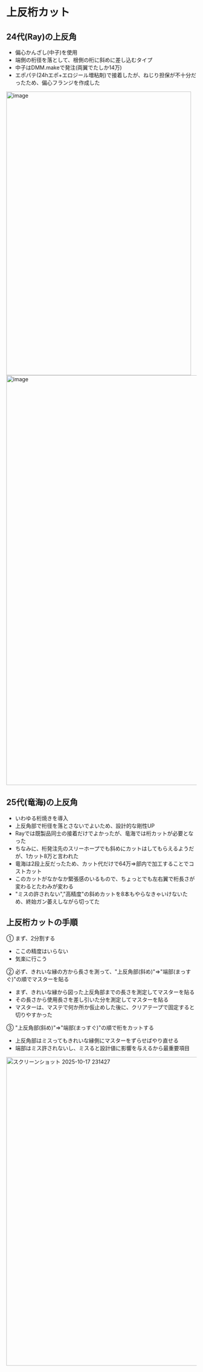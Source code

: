 # 上反桁カット

## 24代(Ray)の上反角
- 偏心かんざし(中子)を使用
- 端側の桁径を落として、根側の桁に斜めに差し込むタイプ
- 中子はDMM.makeで発注(両翼でたしか14万)
- エポパテ(24hエポ+エロジール増粘剤)で接着したが、ねじり担保が不十分だったため、偏心フランジを作成した
<img width="489" height="749" alt="image" src="https://github.com/user-attachments/assets/b11d6ffa-4685-4c51-b502-a7a959330af6" />

<img width="864" height="1082" alt="image" src="https://github.com/user-attachments/assets/e97de011-26f4-4b3d-a7c7-ad34854ec867" />



## 25代(竜海)の上反角
- いわゆる桁焼きを導入
- 上反角部で桁径を落とさないでよいため、設計的な剛性UP
- Rayでは既製品同士の接着だけでよかったが、竜海では桁カットが必要となった
- ちなみに、桁発注先のスリーホープでも斜めにカットはしてもらえるようだが、1カット8万と言われた
- 竜海は2段上反だったため、カット代だけで64万⇒部内で加工することでコストカット
- このカットがなかなか緊張感のいるもので、ちょっとでも左右翼で桁長さが変わるとたわみが変わる
- "ミスの許されない","高精度"の斜めカットを8本もやらなきゃいけないため、終始ガン萎えしながら切ってた

## 上反桁カットの手順
① まず、2分割する
- ここの精度はいらない
- 気楽に行こう

② 必ず、きれいな縁の方から長さを測って、"上反角部(斜め)"⇒"端部(まっすぐ)"の順でマスターを貼る
- まず、きれいな縁から図った上反角部までの長さを測定してマスターを貼る
- その長さから使用長さを差し引いた分を測定してマスターを貼る
- マスターは、マステで何か所か仮止めした後に、クリアテープで固定すると切りやすかった

③ "上反角部(斜め)"⇒"端部(まっすぐ)"の順で桁をカットする
- 上反角部はミスってもきれいな縁側にマスターをずらせばやり直せる
- 端部はミス許されないし、ミスると設計値に影響を与えるから最重要項目


<img width="1772" height="815" alt="スクリーンショット 2025-10-17 231427" src="https://github.com/user-attachments/assets/3c7e21c3-a8a6-44b7-94fe-4ef1ac46809d" />
